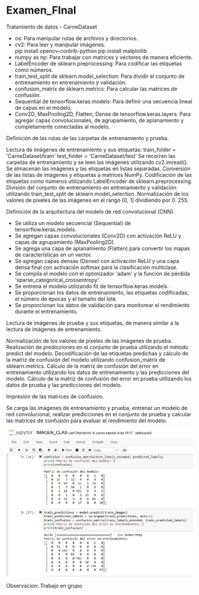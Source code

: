 # Examen_FInal
Tratamiento de datos - CarneDataset
- os: Para manipular rutas de archivos y directorios.
- cv2: Para leer y manipular imágenes.  
	pip install opencv-contrib-python
	pip install matplotlib
- numpy as np: Para trabajar con matrices y vectores de manera eficiente.
- LabelEncoder de sklearn.preprocessing: Para codificar las etiquetas como números.
- train_test_split de sklearn.model_selection: 
	Para dividir el conjunto de entrenamiento en entrenamiento y validación.
- confusion_matrix de sklearn.metrics: 
	Para calcular las matrices de confusión.
- Sequential de tensorflow.keras.models: 
	Para definir una secuencia lineal de capas en el modelo.
- Conv2D, MaxPooling2D, Flatten, Dense de tensorflow.keras.layers: 
	Para agregar capas convolucionales, de agrupamiento, de aplanamiento y completamente 	conectadas al modelo.

Definición de las rutas de las carpetas de entrenamiento y prueba.

Lectura de imágenes de entrenamiento y sus etiquetas:
	train_folder = 'CarneDataset/train'
	test_folder = 'CarneDataset/test'
Se recorren las carpetas de entrenamiento y se leen las imágenes utilizando cv2.imread().
Se almacenan las imágenes y las etiquetas en listas separadas.
Conversión de las listas de imágenes y etiquetas a matrices NumPy.
Codificación de las etiquetas como números utilizando LabelEncoder de sklearn.preprocessing.
División del conjunto de entrenamiento en entrenamiento y validación utilizando train_test_split de sklearn.model_selection.
Normalización de los valores de píxeles de las imágenes en el rango [0, 1] dividiendo por 0. 255.

Definición de la arquitectura del modelo de red convolucional (CNN):
- Se utiliza un modelo secuencial (Sequential) de tensorflow.keras.models.
- Se agregan capas convolucionales (Conv2D) con activación ReLU y capas de agrupamiento (MaxPooling2D).
- Se agrega una capa de aplanamiento (Flatten) para convertir los mapas de características en un vector.
- Se agregan capas densas (Dense) con activación ReLU y una capa densa final con activación softmax para la clasificación multiclase.
- Se compila el modelo con el optimizador 'adam' y la función de pérdida 'sparse_categorical_crossentropy'.
- Se entrena el modelo utilizando fit de tensorflow.keras.models.
- Se proporcionan los datos de entrenamiento, las etiquetas codificadas, el número de épocas y el tamaño del lote.
- Se proporcionan los datos de validación para monitorear el rendimiento durante el entrenamiento.

Lectura de imágenes de prueba y sus etiquetas, de manera similar a la lectura de imágenes de entrenamiento.

Normalización de los valores de píxeles de las imágenes de prueba.
Realización de predicciones en el conjunto de prueba utilizando el método predict del modelo.
Decodificación de las etiquetas predichas y cálculo de la matriz de confusión del modelo utilizando confusion_matrix de sklearn.metrics.
Cálculo de la matriz de confusión del error en entrenamiento utilizando los datos de entrenamiento y las predicciones del modelo.
Cálculo de la matriz de confusión del error en prueba utilizando los datos de prueba y las predicciones del modelo.

Impresión de las matrices de confusión.

Se carga las imágenes de entrenamiento y prueba, entrenar un modelo de red convolucional, realizar predicciones en el conjunto de prueba y calcular las matrices de confusión para evaluar el rendimiento del modelo.

![Matriz de Confusion](MATRICES.jpg)

Observacion: Trabajo en grupo 
